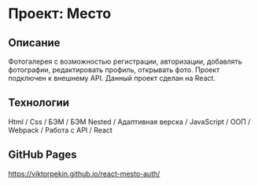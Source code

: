 # Проект: Место

## Описание
Фотогалерея с возможностью регистрации, авторизации, добавлять фотографии, редактировать профиль, открывать фото. Проект подключен к внешнему API.
Данный проект сделан на React.

## Технологии

Html / Css / БЭМ / БЭМ Nested / Адаптивная верска / JavaScript / ООП / Webpack /
Работа с API / React

## GitHub Pages

https://viktorpekin.github.io/react-mesto-auth/
